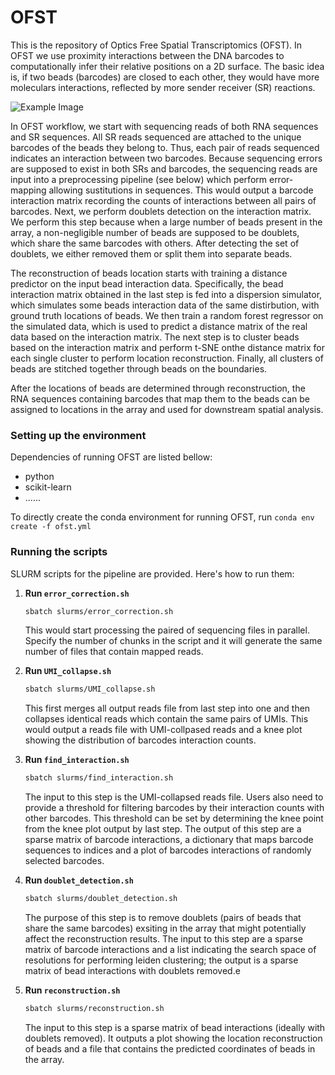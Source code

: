 # OFST
This is the repository of Optics Free Spatial Transcriptomics (OFST). In OFST we use proximity interactions between the DNA barcodes to computationally infer their relative positions on a 2D surface. The basic idea is, if two beads (barcodes) are closed to each other, they would have more moleculars interactions, reflected by more sender receiver (SR) reactions.

![Example Image](https://github.com/SrivatsanLab/OFST/blob/main/OFST-diagram.png?raw=true)

In OFST workflow, we start with sequencing reads of both RNA sequences and SR sequences. All SR reads sequenced are attached to the unique barcodes of the beads they belong to. Thus, each pair of reads sequenced indicates an interaction between two barcodes. Because sequencing errors are supposed to exist in both SRs and barcodes, the sequencing reads are input into a preprocessing pipeline (see below) which perform error-mapping allowing sustitutions in sequences. This would output a barcode interaction matrix recording the counts of interactions between all pairs of barcodes. Next, we perform doublets detection on the interaction matrix. We perform this step because when a large number of beads present in the array, a non-negligible number of beads are supposed to be doublets, which share the same barcodes with others. After detecting the set of doublets, we either removed them or split them into separate beads.

The reconstruction of beads location starts with training a distance predictor on the input bead interaction data. Specifically, the bead interaction matrix obtained in the last step is fed into a dispersion simulator, which simulates some beads interaction data of the same distirbution, with ground truth locations of beads. We then train a random forest regressor on the simulated data, which is used to predict a distance matrix of the real data based on the interaction matrix. The next step is to cluster beads based on the interaction matrix and perform t-SNE onthe distance matrix for each single cluster to perform location reconstruction. Finally, all clusters of beads are stitched together through beads on the boundaries.

After the locations of beads are determined through reconstruction, the RNA sequences containing barcodes that map them to the beads can be assigned to locations in the array and used for downstream spatial analysis.

### Setting up the environment
Dependencies of running OFST are listed bellow:
   - python
   - scikit-learn
   - ......
   
To directly create the conda environment for running OFST, run `conda env create -f ofst.yml`
   

### Running the scripts
SLURM scripts for the pipeline are provided. Here's how to run them:

1. **Run `error_correction.sh`**

   ```sh
   sbatch slurms/error_correction.sh
   ```
   This would start processing the paired of sequencing files in parallel. Specify the number of chunks in the script and it will generate the same number of files that contain mapped reads.
2. **Run `UMI_collapse.sh`**

   ```sh
   sbatch slurms/UMI_collapse.sh
   ```
   This first merges all output reads file from last step into one and then collapses identical reads which contain the same pairs of UMIs. This would output a reads file with UMI-collpased reads and a knee plot showing the distribution of barcodes interaction counts.
3. **Run `find_interaction.sh`**

   ```sh
   sbatch slurms/find_interaction.sh
   ```
   The input to this step is the UMI-collapsed reads file. Users also need to provide a threshold for filtering barcodes by their interaction counts with other barcodes. This threshold can be set by determining the knee point from the knee plot output by last step. The output of this step are a sparse matrix of barcode interactions, a dictionary that maps barcode sequences to indices and a plot of barcodes interactions of randomly selected barcodes.  
4. **Run `doublet_detection.sh`**

   ```sh
   sbatch slurms/doublet_detection.sh
   ```
   The purpose of this step is to remove doublets (pairs of beads that share the same barcodes) exsiting in the array that might potentially affect the reconstruction results. The input to this step are a sparse matrix of barcode interactions and a list indicating the search space of resolutions for performing leiden clustering; the output is a sparse matrix of bead interactions with doublets removed.e
5. **Run `reconstruction.sh`**

   ```sh
   sbatch slurms/reconstruction.sh
   ```
   The input to this step is a sparse matrix of bead interactions (ideally with doublets removed). It outputs a plot showing the location reconstruction of beads and a file that contains the predicted coordinates of beads in the array.

